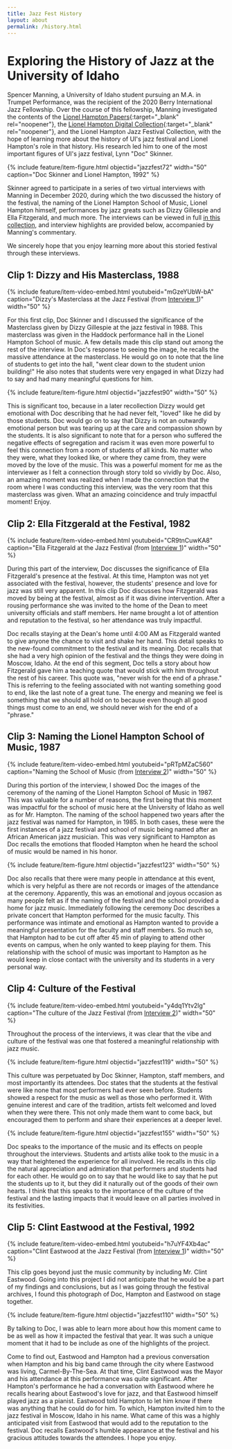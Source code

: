 ```yaml
---
title: Jazz Fest History
layout: about
permalink: /history.html
---
```


# Exploring the History of Jazz at the University of Idaho

Spencer Manning, a University of Idaho student pursuing an M.A. in Trumpet Performance, was the recipient of the 2020 Berry International Jazz Fellowship.
Over the course of this fellowship, Manning investigated the contents of the [Lionel Hampton Papers](http://archiveswest.orbiscascade.org/ark:/80444/xv46578){:target="_blank" rel="noopener"}, the [Lionel Hampton Digital Collection](https://www.ijc.uidaho.edu/hampton_collection/){:target="_blank" rel="noopener"}, and the Lionel Hampton Jazz Festival Collection, with the hope of learning more about the history of UI's jazz festival and Lionel Hampton's role in that history.
His research led him to one of the most important figures of UI's jazz festival, Lynn "Doc" Skinner.

{% include feature/item-figure.html objectid="jazzfest72" width="50" caption="Doc Skinner and Lionel Hampton, 1992" %}

Skinner agreed to participate in a series of two virtual interviews with Manning in December 2020, during which the two discussed the history of the festival, the naming of the Lionel Hampton School of Music, Lionel Hampton himself, performances by jazz greats such as Dizzy Gillespie and Ella Fitzgerald, and much more.
The interviews can be viewed in full [in this collection](/digital/jazzfest/browse.html#video), and interview highlights are provided below, accompanied by Manning's commentary.

We sincerely hope that you enjoy learning more about this storied festival through these interviews.

## Clip 1: Dizzy and His Masterclass, 1988

{% include feature/item-video-embed.html youtubeid="mGzeYUbW-bA" caption="Dizzy's Masterclass at the Jazz Festival (from [Interview 1](/digital/jazzfest/items/jazzfest55.html))" width="50" %}

For this first clip, Doc Skinner and I discussed the significance of the Masterclass given by Dizzy Gillespie at the jazz festival in 1988. 
This masterclass was given in the Haddock performance hall in the Lionel Hampton School of music. A few details made this clip stand out among the rest of the interview. 
In Doc's response to seeing the image, he recalls the massive attendance at the masterclass. 
He would go on to note that the line of students to get into the hall, "went clear down to the student union building!" 
He also notes that students were very engaged in what Dizzy had to say and had many meaningful questions for him.

{% include feature/item-figure.html objectid="jazzfest90" width="50" %}

This is significant too, because in a later recollection Dizzy would get emotional with Doc describing that he had never felt, "loved" like he did by those students. 
Doc would go on to say that Dizzy is not an outwardly emotional person but was tearing up at the care and compassion shown by the students. 
It is also significant to note that for a person who suffered the negative effects of segregation and racism it was even more powerful to feel this connection from a room of students of all kinds. 
No matter who they were, what they looked like, or where they came from, they were moved by the love of the music. 
This was a powerful moment for me as the interviewer as I felt a connection through story told so vividly by Doc. 
Also, an amazing moment was realized when I made the connection that the room where I was conducting this interview, was the very room that this masterclass was given. 
What an amazing coincidence and truly impactful moment! 
Enjoy.

## Clip 2: Ella Fitzgerald at the Festival, 1982

{% include feature/item-video-embed.html youtubeid="CR9tnCuwKA8" caption="Ella Fitzgerald at the Jazz Festival (from [Interview 1](/digital/jazzfest/items/jazzfest55.html))" width="50" %}

During this part of the interview, Doc discusses the significance of Ella Fitzgerald's presence at the festival. 
At this time, Hampton was not yet associated with the festival, however, the students' presence and love for jazz was still very apparent. 
In this clip Doc discusses how Fitzgerald was moved by being at the festival, almost as if it was divine intervention. 
After a rousing performance she was invited to the home of the Dean to meet university officials and staff members. 
Her name brought a lot of attention and reputation to the festival, so her attendance was truly impactful. 

Doc recalls staying at the Dean's home until 4:00 AM as Fitzgerald wanted to give anyone the chance to visit and shake her hand. 
This detail speaks to the new-found commitment to the festival and its meaning. 
Doc recalls that she had a very high opinion of the festival and the things they were doing in Moscow, Idaho. 
At the end of this segment, Doc tells a story about how Fitzgerald gave him a teaching quote that would stick with him throughout the rest of his career. 
This quote was, "never wish for the end of a phrase." 
This is referring to the feeling associated with not wanting something good to end, like the last note of a great tune. 
The energy and meaning we feel is something that we should all hold on to because even though all good things must come to an end, we should never wish for the end of a "phrase."

## Clip 3: Naming the Lionel Hampton School of Music, 1987

{% include feature/item-video-embed.html youtubeid="pRTpMZaC560" caption="Naming the School of Music (from [Interview 2](/digital/jazzfest/items/jazzfest56.html))" width="50" %}

During this portion of the interview, I showed Doc the images of the ceremony of the naming of the Lionel Hampton School of Music in 1987. 
This was valuable for a number of reasons, the first being that this moment was impactful for the school of music here at the University of Idaho as well as for Mr. Hampton. 
The naming of the school happened two years after the jazz festival was named for Hampton, in 1985.
In both cases, these were the first instances of a jazz festival and school of music being named after an African American jazz musician.
This was very significant to Hampton as Doc recalls the emotions that flooded Hampton when he heard the school of music would be named in his honor. 

{% include feature/item-figure.html objectid="jazzfest123" width="50" %}

Doc also recalls that there were many people in attendance at this event, which is very helpful as there are not records or images of the attendance at the ceremony. 
Apparently, this was an emotional and joyous occasion as many people felt as if the naming of the festival and the school provided a home for jazz music. 
Immediately following the ceremony Doc describes a private concert that Hampton performed for the music faculty. 
This performance was intimate and emotional as Hampton wanted to provide a meaningful presentation for the faculty and staff members. 
So much so, that Hampton had to be cut off after 45 min of playing to attend other events on campus, when he only wanted to keep playing for them. 
This relationship with the school of music was important to Hampton as he would keep in close contact with the university and its students in a very personal way.

## Clip 4: Culture of the Festival

{% include feature/item-video-embed.html youtubeid="y4dq1Ytv2lg" caption="The culture of the Jazz Festival (from [Interview 2](/digital/jazzfest/items/jazzfest56.html))" width="50" %}

Throughout the process of the interviews, it was clear that the vibe and culture of the festival was one that fostered a meaningful relationship with jazz music. 

{% include feature/item-figure.html objectid="jazzfest119" width="50" %}

This culture was perpetuated by Doc Skinner, Hampton, staff members, and most importantly its attendees. 
Doc states that the students at the festival were like none that most performers had ever seen before. 
Students showed a respect for the music as well as those who performed it. 
With genuine interest and care of the tradition, artists felt welcomed and loved when they were there. 
This not only made them want to come back, but encouraged them to perform and share their experiences at a deeper level.

{% include feature/item-figure.html objectid="jazzfest155" width="50" %}

Doc speaks to the importance of the music and its effects on people throughout the interviews. 
Students and artists alike took to the music in a way that heightened the experience for all involved. 
He recalls in this clip the natural appreciation and admiration that performers and students had for each other. 
He would go on to say that he would like to say that he put the students up to it, but they did it naturally out of the goods of their own hearts. 
I think that this speaks to the importance of the culture of the festival and the lasting impacts that it would leave on all parties involved in its festivities.

## Clip 5: Clint Eastwood at the Festival, 1992

{% include feature/item-video-embed.html youtubeid="h7uYF4Xb4ac" caption="Clint Eastwood at the Jazz Festival (from [Interview 1](/digital/jazzfest/items/jazzfest55.html))" width="50" %}

This clip goes beyond just the music community by including Mr. Clint Eastwood. 
Going into this project I did not anticipate that he would be a part of my findings and conclusions, but as I was going through the festival archives, I found this photograph of Doc, Hampton and Eastwood on stage together. 

{% include feature/item-figure.html objectid="jazzfest110" width="50" %}

By talking to Doc, I was able to learn more about how this moment came to be as well as how it impacted the festival that year. 
It was such a unique moment that it had to be include as one of the highlights of the project. 

Come to find out, Eastwood and Hampton had a previous conversation when Hampton and his big band came through the city where Eastwood was living, Carmel-By-The-Sea. 
At that time, Clint Eastwood was the Mayor and his attendance at this performance was quite significant. 
After Hampton's performance he had a conversation with Eastwood where he recalls hearing about Eastwood's love for jazz, and that Eastwood himself played jazz as a pianist. 
Eastwood told Hampton to let him know if there was anything that he could do for him. 
To which, Hampton invited him to the jazz festival in Moscow, Idaho in his name. 
What came of this was a highly anticipated visit from Eastwood that would add to the reputation to the festival. 
Doc recalls Eastwood's humble appearance at the festival and his gracious attitudes towards the attendees. 
I hope you enjoy.

